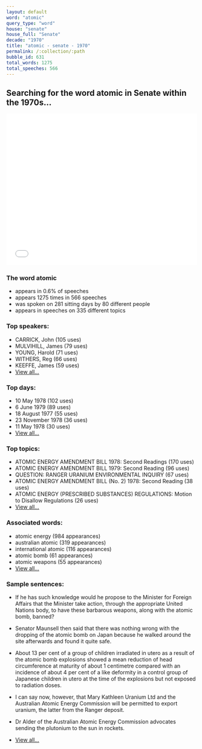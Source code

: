 ```yaml
---
layout: default
word: "atomic"
query_type: "word"
house: "senate"
house_full: "Senate"
decade: "1970"
title: "atomic - senate - 1970"
permalink: /:collection/:path
bubble_id: 631
total_words: 1275
total_speeches: 566
---
```



## Searching for the word **atomic** in Senate within the 1970s...

<iframe width="100%" height="400" frameborder="0" scrolling="no" src="//plot.ly/~wragge/631.embed"></iframe>

### The word **atomic**

* appears in 0.6% of speeches
* appears 1275 times in 566 speeches
* was spoken on 281 sitting days by 80 different people
* appears in speeches on 335 different topics

### Top speakers:

* CARRICK, John (105 uses)
* MULVIHILL, James (79 uses)
* YOUNG, Harold (71 uses)
* WITHERS, Reg (66 uses)
* KEEFFE, James (59 uses)
* [View all...](speakers/)


### Top days:

* 10 May 1978 (102 uses)
* 6 June 1979 (89 uses)
* 18 August 1977 (55 uses)
* 23 November 1978 (36 uses)
* 11 May 1978 (30 uses)
* [View all...](days/)


### Top topics:

* ATOMIC ENERGY AMENDMENT BILL 1978: Second Readings (170 uses)
* ATOMIC ENERGY AMENDMENT BILL 1979: Second Reading (96 uses)
* QUESTION: RANGER URANIUM ENVIRONMENTAL INQUIRY (67 uses)
* ATOMIC ENERGY AMENDMENT BILL (No. 2) 1978: Second Reading (38 uses)
* ATOMIC ENERGY (PRESCRIBED SUBSTANCES) REGULATIONS: Motion to Disallow Regulations (26 uses)
* [View all...](topics/)


### Associated words:

* atomic energy (984 appearances)
* australian atomic (319 appearances)
* international atomic (116 appearances)
* atomic bomb (61 appearances)
* atomic weapons (55 appearances)
* [View all...](collocations/)


### Sample sentences:

* If he has such knowledge would he propose to the Minister for Foreign Affairs that the Minister take action, through the appropriate United Nations body, to have these barbarous weapons, along with the <span class="highlight">atomic</span> bomb, banned?

* Senator Maunsell  then said that there was nothing wrong with the dropping of the <span class="highlight">atomic</span> bomb on Japan because he walked around the site afterwards and found it quite safe.

* About 13 per cent of a group of children irradiated in utero as a result of the <span class="highlight">atomic</span> bomb explosions showed a mean reduction of head circumference at maturity of about 1 centimetre compared with an incidence of about 4 per cent of a like deformity in a control group of Japanese children in utero at the time of the explosions but not exposed to radiation doses.

* I can say now, however, that Mary Kathleen Uranium Ltd and the Australian <span class="highlight">Atomic</span> Energy Commission will be permitted to export uranium, the latter from the Ranger deposit.

* Dr Alder  of the Australian <span class="highlight">Atomic</span> Energy Commission advocates sending the plutonium to the sun in rockets.

* [View all...](contexts/)
